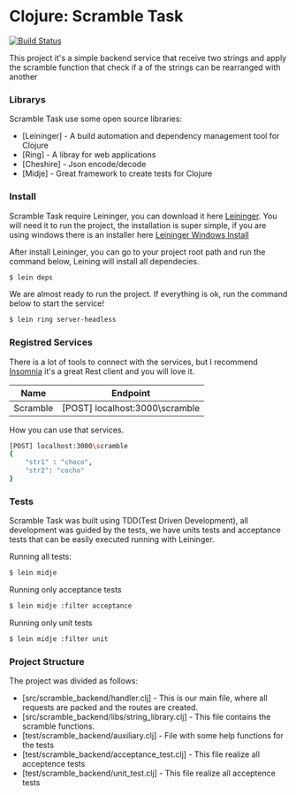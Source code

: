 # Clojure: Scramble Task

[![Build Status](https://travis-ci.org/joemccann/dillinger.svg?branch=master)](https://travis-ci.org/joemccann/dillinger)

This project it's a simple backend service that receive two strings and apply the scramble function that check if a of the strings can be rearranged with another

### Librarys

Scramble Task use some open source libraries:

* [Leininger] - A build automation and dependency management tool for Clojure
* [Ring] - A libray for web applications
* [Cheshire] - Json encode/decode
* [Midje] - Great framework to create tests for Clojure

### Install

Scramble Task require Leininger, you can download it here [Leininger](https://leiningen.org/). You will need it to run the project, the installation is super simple, if you are using windows there is an installer here [Leininger Windows Install ](https://djpowell.github.io/leiningen-win-installer/) 

After install Leininger, you can go to your project root path and run the command below, Leining will install all dependecies.

```sh
$ lein deps
```

We are almost ready to run the project. If everything is ok, run the command below to start the service!

```sh
$ lein ring server-headless
```

### Registred Services

There is a lot of tools to connect with the services, but I recommend [Insomnia](https://insomnia.rest/) it's a great Rest client and you will love it. 

| Name | Endpoint |
| ------ | ------ |
| Scramble |[POST] localhost:3000\scramble |

How you can use that services.

```sh
[POST] localhost:3000\scramble
{
	"str1" : "choco", 
	"str2": "cocho"	
}
```

### Tests

Scramble Task was built using TDD(Test Driven Development), all development was guided by the tests, we have units tests and acceptance tests that can be easily executed running with Leininger.

Running all tests:
```sh
$ lein midje
```
Running only acceptance tests
```sh
$ lein midje :filter acceptance
```
Running only unit tests
```sh
$ lein midje :filter unit
```

### Project Structure

The project was divided as follows:

* [src/scramble_backend/handler.clj] - This is our main file, where all requests are packed and the routes are created.
* [src/scramble_backend/libs/string_library.clj] - This file contains the scramble functions.
* [test/scramble_backend/auxiliary.clj] - File with some help functions for the tests
* [test/scramble_backend/acceptance_test.clj] -  This file realize all acceptence tests
* [test/scramble_backend/unit_test.clj] -  This file realize all acceptence tests










